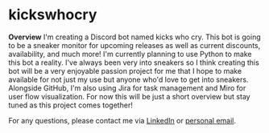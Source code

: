 # kickswhocry
**Overview**
I'm creating a Discord bot named kicks who cry. This bot is going to be a sneaker monitor for upcoming releases as well as current discounts, availability, and much more! I'm currently planning to use Python to make this bot a reality. I've always been very into sneakers so I think creating this bot will be a very enjoyable passion project for me that I hope to make available for not just my use but anyone who'd love to get into sneakers. Alongside GitHub, I'm also using Jira for task management and Miro for user flow visualization. For now this will be just a short overview but stay tuned as this project comes together!

For any questions, please contact me via [LinkedIn](linkedin.com/in/carlos-zayas-tatis) or [personal email](mailto:z.carlosss28@gmail.com).
